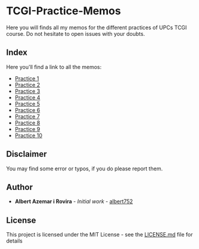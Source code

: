# TCGI-Practice-Memos
Here you will finds all my memos for the different practices of UPCs TCGI course. Do not hesitate to open issues with your doubts.

## Index
Here you'll find a link to all the memos:

* [Practice 1](https://github.com/albert752/TCGI-Practice-Memos/tree/master/P1)
* [Practice 2](https://github.com/albert752/TCGI-Practice-Memos/tree/master/P2)
* [Practice 3](https://github.com/albert752/TCGI-Practice-Memos/tree/master/P3)
* [Practice 4](https://github.com/albert752/TCGI-Practice-Memos/tree/master/P4)
* [Practice 5](https://github.com/albert752/TCGI-Practice-Memos/tree/master/P5)
* [Practice 6](https://github.com/albert752/TCGI-Practice-Memos/tree/master/P6)
* [Practice 7](https://github.com/albert752/TCGI-Practice-Memos/tree/master/P7)
* [Practice 8](https://github.com/albert752/TCGI-Practice-Memos/tree/master/P8)
* [Practice 9](https://github.com/albert752/TCGI-Practice-Memos/tree/master/P9)
* [Practice	10](https://github.com/albert752/TCGI-Practice-Memos/tree/master/P10)

## Disclaimer
You may find some error or typos, if you do please report them.

## Author

* **Albert Azemar i Rovira** - *Initial work* -
	[albert752](https://github.com/albert752)

## License

This project is licensed under the MIT License - see the
[LICENSE.md](./LICENSE.md) file for details

